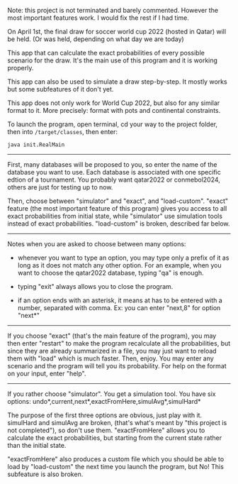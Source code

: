 Note: this project is not terminated and barely commented. However the most important features work. I would fix the rest if I had time.

On April 1st, the final draw for soccer world cup 2022 (hosted in Qatar) will be held. (Or was held, depending on what day we are today)

This app that can calculate the exact probabilities of every possible scenario for the draw. It's the main use of this program and it is working properly.

This app can also be used to simulate a draw step-by-step. It mostly works but some subfeatures of it don't yet.

This app does not only work for World Cup 2022, but also for any similar format to it. More precisely: format with pots and continental constraints.

To launch the program, open terminal, cd your way to the project folder, then into `/target/classes`, then enter:

```
java init.RealMain
```


---

First, many databases will be proposed to you, so enter the name of the database you want to use. Each database is associated with one specific edtion of a tournament. You probably want qatar2022 or conmebol2024, others are just for testing up to now.


Then, choose between "simulator" and "exact", and "load-custom". "exact" feature (the most important feature of this program) gives you access to all exact probabilities from initial state, while "simulator" use simulation tools instead of exact probabilities. "load-custom" is broken, described far below.

---

Notes when you are asked to choose between many options:

- whenever you want to type an option, you may type only a prefix of it as long as it does not match any other option. For an example, when you want to choose the qatar2022 database, typing "qa" is enough.

- typing "exit" always allows you to close the program.

- if an option ends with an asterisk, it means at has to be entered with a number, separated with comma. Ex: you can enter "next,8" for option "next*"

---

If you choose "exact" (that's the main feature of the program), you may then enter "restart" to make the program recalculate all the probabilities, but since they are already summarized in a file, you may just want to reload them with "load" which is much faster.
Then, enjoy. You may enter any scenario and the program will tell you its probability. For help on the format on your input, enter "help".

---

If you rather choose "simulator". You get a simulation tool. You have six options: undo*,current,next*,exactFromHere,simulAvg*,simulHard*

The purpose of the first three options are obvious, just play with it. simulHard and simulAvg are broken, (that's what's meant by "this project is not completed"), so don't use them. "exactFromHere" allows you to calculate the  exact probabilities, but starting from the current state rather than the initial state.

"exactFromHere" also produces a custom file which you should be able to load by "load-custom" the next time you launch the program, but No! This subfeature is also broken.